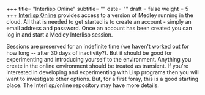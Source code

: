 +++
title= "Interlisp Online" 
subtitle= ""
date= ""
draft = false
weight = 5
+++
 [Interlisp Online](https://online.interlisp.org/user/login) provides access to a version of Medley running in the cloud. All that is needed to get started is to create an account - simply an email address and password. Once an account has been created you can log in and start a Medley Interlisp session.

Sessions are preserved for an indefinite time (we haven't worked out for how long -- after 30 days of inactivity?). But it should be good for experimenting and introducing yourself to the environment. Anything you create in the online environment should be treated as transient. If you're interested in developing and experimenting with Lisp programs then you will want to investigate other options. But, for a first foray, this is a good starting place. The Interlisp/online repository may have more details.